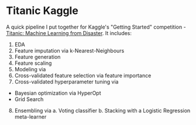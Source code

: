 # Titanic Kaggle
A quick pipeline I put together for Kaggle's "Getting Started" competition - [Titanic: Machine Learning from Disaster](https://www.kaggle.com/competitions/titanic/overview).
It includes:


1.   EDA
2.   Feature imputation via k-Nearest-Neighbours
3.   Feature generation
4.   Feature scaling
5.   Modeling via
6.   Cross-validated feature selection via feature importance
7.   Cross-validated hyperparameter tuning via
 * Bayesian optimization via HyperOpt
 *  Grid Search
8.   Ensembling via
  a. Voting classifier
  b. Stacking with a Logistic Regression meta-learner
